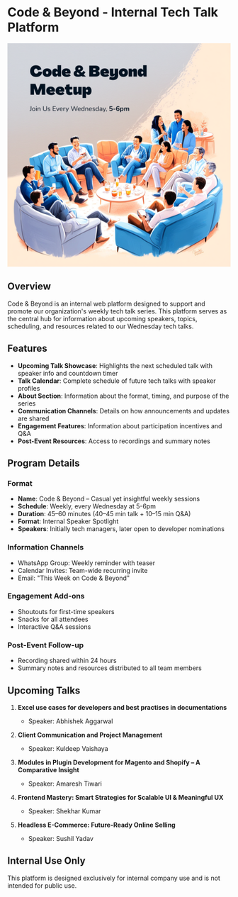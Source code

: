 # Code & Beyond - Internal Tech Talk Platform

![Code & Beyond Logo](https://raw.githubusercontent.com/Kartmax-technology/code-and-beyond/refs/heads/main/code-and-beyond.png)

## Overview

Code & Beyond is an internal web platform designed to support and promote our organization's weekly tech talk series. This platform serves as the central hub for information about upcoming speakers, topics, scheduling, and resources related to our Wednesday tech talks.

## Features

- **Upcoming Talk Showcase**: Highlights the next scheduled talk with speaker info and countdown timer
- **Talk Calendar**: Complete schedule of future tech talks with speaker profiles
- **About Section**: Information about the format, timing, and purpose of the series
- **Communication Channels**: Details on how announcements and updates are shared
- **Engagement Features**: Information about participation incentives and Q&A
- **Post-Event Resources**: Access to recordings and summary notes

## Program Details

### Format
- **Name**: Code & Beyond – Casual yet insightful weekly sessions
- **Schedule**: Weekly, every Wednesday at 5-6pm
- **Duration**: 45–60 minutes (40–45 min talk + 10–15 min Q&A)
- **Format**: Internal Speaker Spotlight
- **Speakers**: Initially tech managers, later open to developer nominations

### Information Channels
- WhatsApp Group: Weekly reminder with teaser
- Calendar Invites: Team-wide recurring invite
- Email: "This Week on Code & Beyond"

### Engagement Add-ons
- Shoutouts for first-time speakers
- Snacks for all attendees
- Interactive Q&A sessions

### Post-Event Follow-up
- Recording shared within 24 hours
- Summary notes and resources distributed to all team members

## Upcoming Talks

1. **Excel use cases for developers and best practises in documentations**
   - Speaker: Abhishek Aggarwal

2. **Client Communication and Project Management**
   - Speaker: Kuldeep Vaishaya

3. **Modules in Plugin Development for Magento and Shopify – A Comparative Insight**
   - Speaker: Amaresh Tiwari

4. **Frontend Mastery: Smart Strategies for Scalable UI & Meaningful UX**
   - Speaker: Shekhar Kumar

5. **Headless E-Commerce: Future-Ready Online Selling**
   - Speaker: Sushil Yadav

## Internal Use Only
This platform is designed exclusively for internal company use and is not intended for public use.
